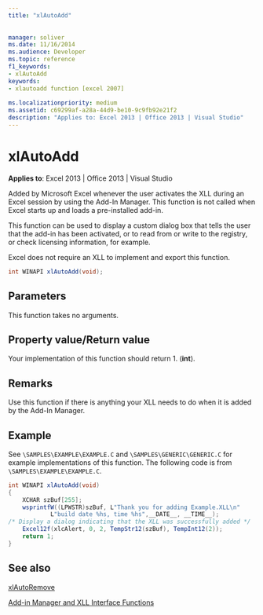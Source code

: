 ```yaml
---
title: "xlAutoAdd"
 
 
manager: soliver
ms.date: 11/16/2014
ms.audience: Developer
ms.topic: reference
f1_keywords:
- xlAutoAdd
keywords:
- xlautoadd function [excel 2007]
 
ms.localizationpriority: medium
ms.assetid: c69299af-a28a-44d9-be10-9c9fb92e21f2
description: "Applies to: Excel 2013 | Office 2013 | Visual Studio"
---
```


# xlAutoAdd

 **Applies to**: Excel 2013 | Office 2013 | Visual Studio 
  
Added by Microsoft Excel whenever the user activates the XLL during an Excel session by using the Add-In Manager. This function is not called when Excel starts up and loads a pre-installed add-in.
  
This function can be used to display a custom dialog box that tells the user that the add-in has been activated, or to read from or write to the registry, or check licensing information, for example.
  
Excel does not require an XLL to implement and export this function.
  
```cs
int WINAPI xlAutoAdd(void);
```

## Parameters

This function takes no arguments.
  
## Property value/Return value

Your implementation of this function should return 1. (**int**).
  
## Remarks

Use this function if there is anything your XLL needs to do when it is added by the Add-In Manager.
  
## Example

See `\SAMPLES\EXAMPLE\EXAMPLE.C` and  `\SAMPLES\GENERIC\GENERIC.C` for example implementations of this function. The following code is from  `\SAMPLES\EXAMPLE\EXAMPLE.C`.
  
```cs
int WINAPI xlAutoAdd(void)
{
    XCHAR szBuf[255];
    wsprintfW((LPWSTR)szBuf, L"Thank you for adding Example.XLL\n"
            L"build date %hs, time %hs",__DATE__, __TIME__);
/* Display a dialog indicating that the XLL was successfully added */
    Excel12f(xlcAlert, 0, 2, TempStr12(szBuf), TempInt12(2));
    return 1;
}
```

## See also



[xlAutoRemove](xlautoremove.md)


[Add-in Manager and XLL Interface Functions](add-in-manager-and-xll-interface-functions.md)

